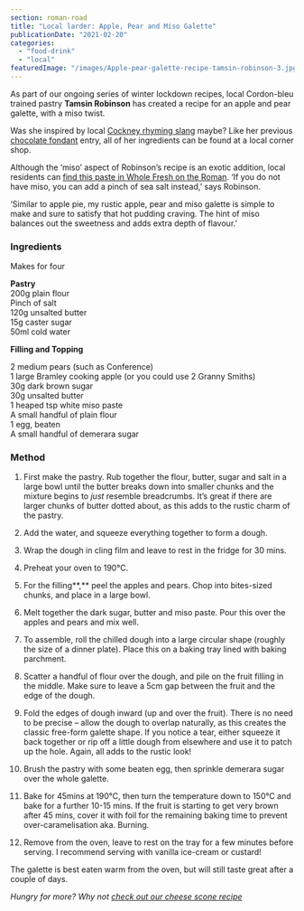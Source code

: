 ```yaml
---
section: roman-road
title: "Local larder: Apple, Pear and Miso Galette"
publicationDate: "2021-02-20"
categories: 
  - "food-drink"
  - "local"
featuredImage: "/images/Apple-pear-galette-recipe-tamsin-robinson-3.jpg"
---
```


As part of our ongoing series of winter lockdown recipes, local Cordon-bleu trained pastry **Tamsin Robinson** has created a recipe for an apple and pear galette, with a miso twist.

Was she inspired by local [Cockney rhyming slang](https://romanroadlondon.com/cockney-rhyming-slang-history/) maybe? Like her previous [chocolate fondant](https://romanroadlondon.com/chocolate-fondant-recipe-tamsin-robinson/) entry, all of her ingredients can be found at a local corner shop.

Although the ‘miso’ aspect of Robinson’s recipe is an exotic addition, local residents can [find this paste in Whole Fresh on the Roman](https://romanroadlondon.com/whole-fresh-roman-road-bow-opens/). ‘If you do not have miso, you can add a pinch of sea salt instead,’ says Robinson.

‘Similar to apple pie, my rustic apple, pear and miso galette is simple to make and sure to satisfy that hot pudding craving. The hint of miso balances out the sweetness and adds extra depth of flavour.’

### Ingredients

Makes for four

**Pastry**  
200g plain flour  
Pinch of salt  
120g unsalted butter  
15g caster sugar  
50ml cold water

**Filling and Topping**

2 medium pears (such as Conference)  
1 large Bramley cooking apple (or you could use 2 Granny Smiths)  
30g dark brown sugar  
30g unsalted butter  
1 heaped tsp white miso paste  
A small handful of plain flour  
1 egg, beaten  
A small handful of demerara sugar

### Method

1) First make the pastry. Rub together the flour, butter, sugar and salt in a large bowl until the butter breaks down into smaller chunks and the mixture begins to _just_ resemble breadcrumbs. It’s great if there are larger chunks of butter dotted about, as this adds to the rustic charm of the pastry.

2) Add the water, and squeeze everything together to form a dough.

3) Wrap the dough in cling film and leave to rest in the fridge for 30 mins.

4) Preheat your oven to 190°C.

5) For the filling**,** peel the apples and pears. Chop into bites-sized chunks, and place in a large bowl.

6) Melt together the dark sugar, butter and miso paste. Pour this over the apples and pears and mix well.

7) To assemble, roll the chilled dough into a large circular shape (roughly the size of a dinner plate). Place this on a baking tray lined with baking parchment.

8) Scatter a handful of flour over the dough, and pile on the fruit filling in the middle. Make sure to leave a 5cm gap between the fruit and the edge of the dough.

9) Fold the edges of dough inward (up and over the fruit). There is no need to be precise – allow the dough to overlap naturally, as this creates the classic free-form galette shape. If you notice a tear, either squeeze it back together or rip off a little dough from elsewhere and use it to patch up the hole. Again, all adds to the rustic look!

10) Brush the pastry with some beaten egg, then sprinkle demerara sugar over the whole galette.

11) Bake for 45mins at 190°C, then turn the temperature down to 150°C and bake for a further 10-15 mins. If the fruit is starting to get very brown after 45 mins, cover it with foil for the remaining baking time to prevent over-caramelisation aka. Burning.

12) Remove from the oven, leave to rest on the tray for a few minutes before serving. I recommend serving with vanilla ice-cream or custard!

The galette is best eaten warm from the oven, but will still taste great after a couple of days.

_Hungry for more? Why not [check out our cheese scone recipe](https://romanroadlondon.com/cheese-scones-tamsin-robinson/)_

